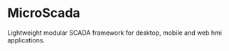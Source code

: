 MicroScada
==========

Lightweight modular SCADA framework for desktop, mobile and web hmi applications.
